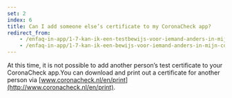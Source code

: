 ```yaml
---
set: 2
index: 6
title: Can I add someone else’s certificate to my CoronaCheck app?
redirect_from: 
    - /enfaq-in-app/1-7-kan-ik-een-testbewijs-voor-iemand-anders-in-mijn-app-toevoegen
    - /enfaq-in-app/1-7-kan-ik-een-bewijs-voor-iemand-anders-in-mijn-coronacheck-app-toevoegen
---
```

At this time, it is not possible to add another person’s test certificate to your CoronaCheck app.You can download and print out a certificate for another person via [www.coronacheck.nl/en/print](http://www.coronacheck.nl/en/print).
